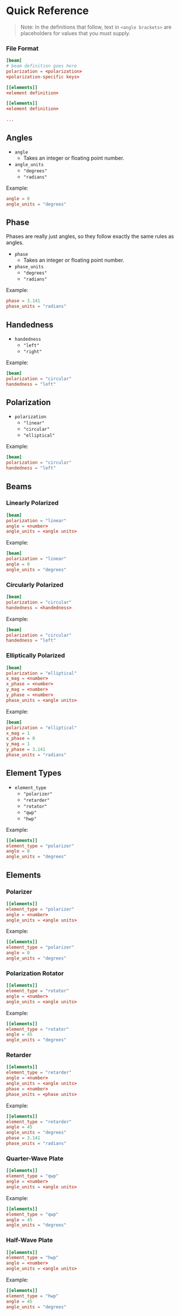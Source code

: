 # Quick Reference

> Note: In the definitions that follow, text in `<angle brackets>` are placeholders for values that you must supply.

### File Format
```toml
[beam]
# beam definition goes here
polarization = <polarization>
<polarization-specific keys>

[[elements]]
<element definition>

[[elements]]
<element definition>

...
```

## Angles
- `angle`
    - Takes an integer or floating point number.
- `angle_units`
    - `"degrees"`
    - `"radians"`

Example:
```toml
angle = 0
angle_units = "degrees"
```

## Phase
Phases are really just angles, so they follow exactly the same rules as angles.

- `phase`
    - Takes an integer or floating point number.
- `phase_units`
    - `"degrees"`
    - `"radians"`

Example:
```toml
phase = 3.141
phase_units = "radians"
```

## Handedness
- `handedness`
    - `"left"`
    - `"right"`

Example:
```toml
[beam]
polarization = "circular"
handedness = "left"
```

## Polarization
- `polarization`
    - `"linear"`
    - `"circular"`
    - `"elliptical"`

Example:
```toml
[beam]
polarization = "circular"
handedness = "left"
```

## Beams
### Linearly Polarized
```toml
[beam]
polarization = "linear"
angle = <number>
angle_units = <angle units>
```

Example:
```toml
[beam]
polarization = "linear"
angle = 0
angle_units = "degrees"
```

### Circularly Polarized
```toml
[beam]
polarization = "circular"
handedness = <handedness>
```

Example:
```toml
[beam]
polarization = "circular"
handedness = "left"
```

### Elliptically Polarized
```toml
[beam]
polarization = "elliptical"
x_mag = <number>
x_phase = <number>
y_mag = <number>
y_phase = <number>
phase_units = <angle units>
```

Example:
```toml
[beam]
polarization = "elliptical"
x_mag = 1
x_phase = 0
y_mag = 1
y_phase = 3.141
phase_units = "radians"
```

## Element Types
- `element_type`
    - `"polarizer"`
    - `"retarder"`
    - `"rotator"`
    - `"qwp"`
    - `"hwp"`

Example:
```toml
[[elements]]
element_type = "polarizer"
angle = 0
angle_units = "degrees"
```

## Elements

### Polarizer
```toml
[[elements]]
element_type = "polarizer"
angle = <number>
angle_units = <angle units>
```

Example:
```toml
[[elements]]
element_type = "polarizer"
angle = 0
angle_units = "degrees"
```

### Polarization Rotator
```toml
[[elements]]
element_type = "rotator"
angle = <number>
angle_units = <angle units>
```

Example:
```toml
[[elements]]
element_type = "rotator"
angle = 45
angle_units = "degrees"
```

### Retarder
```toml
[[elements]]
element_type = "retarder"
angle = <number>
angle_units = <angle units>
phase = <number>
phase_units = <phase units>
```

Example:
```toml
[[elements]]
element_type = "retarder"
angle = 45
angle_units = "degrees"
phase = 3.141
phase_units = "radians"
```

### Quarter-Wave Plate
```toml
[[elements]]
element_type = "qwp"
angle = <number>
angle_units = <angle units>
```

Example:
```toml
[[elements]]
element_type = "qwp"
angle = 45
angle_units = "degrees"
```

### Half-Wave Plate
```toml
[[elements]]
element_type = "hwp"
angle = <number>
angle_units = <angle units>
```

Example:
```toml
[[elements]]
element_type = "hwp"
angle = 45
angle_units = "degrees"
```
